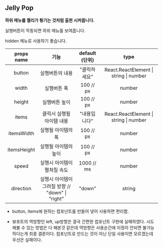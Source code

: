  ## Jelly Pop

 **하위 메뉴를 젤리가 튕기는 것처럼 출현 시켜줍니다.**

실행버튼이 작동되면 하위 메뉴를 보여줍니다.

hidden 메뉴로 사용하기 좋습니다.

| props name  |                       기능                        | default (단위) |                  type                   |
| :---------: | :-----------------------------------------------: | :------------: | :-------------------------------------: |
|   button    |                  실행버튼의 내용                  |  "클릭하세요"  | React.ReactElement \| string \| number  |
|    width    |                    실행버튼 폭                    |   100 // px    |                 number                  |
|   height    |                   실행버튼 높이                   |   100 // px    |                 number                  |
|    items    |             클릭시 실행될 아이템 내용             |  "내용입니다"  | React.ReactElement  \| string \| number |
| itemsWidth  |                실행될 아이템의 폭                 |   100 // px    |                 number                  |
| itemsHeight |               실행될 아이템의 높이                |   100 // px    |                 number                  |
|    speed    |            실행시 아이템이 펼쳐질 속도            |   1000 // ms   |                 number                  |
|  direction  | 실행시 아이템이 그려질 방향 // "down"  \| "right" |     "down"     |                 string                  |

- button, items에 원하는 컴포넌트를 만들어 넣어 사용하면 편리함.

- 뷰포트의 역방향인 left, up방향은 결국 간편한 컴포넌트 구현에 실패하였다. 시도해볼 수 있는 방법은 다 해본것 같은데 역방향은 사용순간에 지정이 안되면 불가능하다는게 최종 결론이다. 컴포넌트로 만드는 것이 아닌 단일 사용이면 모르겠는데 우선은 실패이다.

